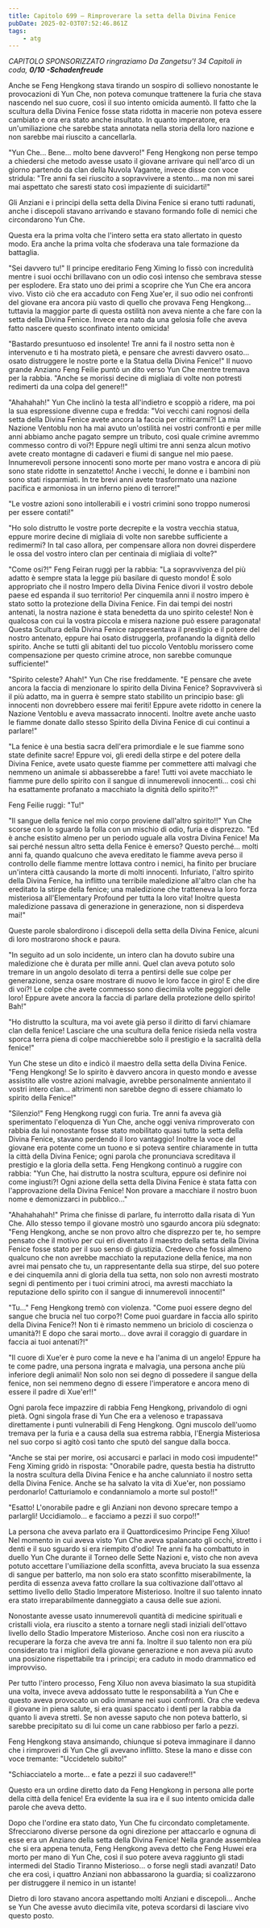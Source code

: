 ```yaml
---
title: Capitolo 699 – Rimproverare la setta della Divina Fenice
pubDate: 2025-02-03T07:52:46.861Z
tags:
    - atg
---
```



<em>CAPITOLO SPONSORIZZATO ringraziamo Da Zangetsu'!</em>
<em>34 Capitoli in coda, <strong>0/10</strong></em>
<em><strong>-Schadenfreude</strong></em>


Anche se Feng Hengkong stava tirando un sospiro di sollievo nonostante le provocazioni di Yun Che, non poteva comunque trattenere la furia che stava nascendo nel suo cuore, così il suo intento omicida aumentò. Il fatto che la scultura della Divina Fenice fosse stata ridotta in macerie non poteva essere cambiato e ora era stato anche insultato. In quanto imperatore, era un'umiliazione che sarebbe stata annotata nella storia della loro nazione e non sarebbe mai riuscito a cancellarla.


"Yun Che... Bene... molto bene davvero!" Feng Hengkong non perse tempo a chiedersi che metodo avesse usato il giovane arrivare qui nell'arco di un giorno partendo da clan della Nuvola Vagante, invece disse con voce stridula: "Tre anni fa sei riuscito a sopravvivere a stento... ma non mi sarei mai aspettato che saresti stato così impaziente di suicidarti!"


Gli Anziani e i principi della setta della Divina Fenice si erano tutti radunati, anche i discepoli stavano arrivando e stavano formando folle di nemici che circondarono Yun Che.


Questa era la prima volta che l'intero setta era stato allertato in questo modo. Era anche la prima volta che sfoderava una tale formazione da battaglia.


"Sei davvero tu!" Il principe ereditario Feng Ximing lo fissò con incredulità mentre i suoi occhi brillavano con un odio così intenso che sembrava stesse per esplodere. Era stato uno dei primi a scoprire che Yun Che era ancora vivo. Visto ciò che era accaduto con Feng Xue'er, il suo odio nei confronti del giovane era ancora più vasto di quello che provava Feng Hengkong... tuttavia la maggior parte di questa ostilità non aveva niente a che fare con la setta della Divina Fenice. Invece era nato da una gelosia folle che aveva fatto nascere questo sconfinato intento omicida!


"Bastardo presuntuoso ed insolente! Tre anni fa il nostro setta non è intervenuto e ti ha mostrato pietà, e pensare che avresti davvero osato... osato distruggere le nostre porte e la Statua della Divina Fenice!" Il nuovo grande Anziano Feng Feilie puntò un dito verso Yun Che mentre tremava per la rabbia. "Anche se morissi decine di migliaia di volte non potresti redimerti da una colpa del genere!!"


"Ahahahah!" Yun Che inclinò la testa all'indietro e scoppiò a ridere, ma poi la sua espressione divenne cupa e fredda: "Voi vecchi cani rognosi della setta della Divina Fenice avete ancora la faccia per criticarmi?! La mia Nazione Ventoblu non ha mai avuto un'ostilità nei vostri confronti e per mille anni abbiamo anche pagato sempre un tributo, così quale crimine avremmo commesso contro di voi?! Eppure negli ultimi tre anni senza alcun motivo avete creato montagne di cadaveri e fiumi di sangue nel mio paese. Innumerevoli persone innocenti sono morte per mano vostra e ancora di più sono state ridotte in senzatetto! Anche i vecchi, le donne e i bambini non sono stati risparmiati. In tre brevi anni avete trasformato una nazione pacifica e armoniosa in un inferno pieno di terrore!"


"Le vostre azioni sono intollerabili e i vostri crimini sono troppo numerosi per essere contati!"


"Ho solo distrutto le vostre porte decrepite e la vostra vecchia statua, eppure morire decine di migliaia di volte non sarebbe sufficiente a redimermi? In tal caso allora, per compensare allora non dovrei disperdere le ossa del vostro intero clan per centinaia di migliaia di volte?"


"Come osi?!" Feng Feiran ruggì per la rabbia: "La sopravvivenza del più adatto è sempre stata la legge più basilare di questo mondo! È solo appropriato che il nostro Impero della Divina Fenice divori il vostro debole paese ed espanda il suo territorio! Per cinquemila anni il nostro impero è stato sotto la protezione della Divina Fenice. Fin dai tempi dei nostri antenati, la nostra nazione è stata benedetta da uno spirito celeste! Non è qualcosa con cui la vostra piccola e misera nazione può essere paragonata! Questa Scultura della Divina Fenice rappresentava il prestigio e il potere del nostro antenato, eppure hai osato distruggerla, profanando la dignità dello spirito. Anche se tutti gli abitanti del tuo piccolo Ventoblu morissero come compensazione per questo crimine atroce, non sarebbe comunque sufficiente!"


"Spirito celeste? Ahah!" Yun Che rise freddamente. "E pensare che avete ancora la faccia di menzionare lo spirito della Divina Fenice? Sopravviverà sì il più adatto, ma in guerra è sempre stato stabilito un principio base: gli innocenti non dovrebbero essere mai feriti! Eppure avete ridotto in cenere la Nazione Ventoblu e aveva massacrato innocenti. Inoltre avete anche uasto le fiamme donate dallo stesso Spirito della Divina Fenice di cui continui a parlare!"


"La fenice è una bestia sacra dell'era primordiale e le sue fiamme sono state definite sacre! Eppure voi, gli eredi della stirpe e del potere della Divina Fenice, avete usato queste fiamme per commettere atti malvagi che nemmeno un animale si abbasserebbe a fare! Tutti voi avete macchiato le fiamme pure dello spirito con il sangue di innumerevoli innocenti... così chi ha esattamente profanato a macchiato la dignità dello spirito?!"


Feng Feilie ruggì: "Tu!"


"Il sangue della fenice nel mio corpo proviene dall'altro spirito!!" Yun Che scorse con lo sguardo la folla con un mischio di odio, furia e disprezzo. "Ed è anche esistito almeno per un periodo uguale alla vostra Divina Fenice! Ma sai perché nessun altro setta della Fenice è emerso? Questo perché... molti anni fa, quando qualcuno che aveva ereditato le fiamme aveva perso il controllo delle fiamme mentre lottava contro i nemici, ha finito per bruciare un'intera città causando la morte di molti innocenti. Infuriato, l'altro spirito della Divina Fenice, ha inflitto una terribile maledizione all'altro clan che ha ereditato la stirpe della fenice; una maledizione che tratteneva la loro forza misteriosa all'Elementary Profound per tutta la loro vita! Inoltre questa maledizione passava di generazione in generazione, non si disperdeva mai!"


Queste parole sbalordirono i discepoli della setta della Divina Fenice, alcuni di loro mostrarono shock e paura.


"In seguito ad un solo incidente, un intero clan ha dovuto subire una maledizione che è durata per mille anni. Quel clan aveva potuto solo tremare in un angolo desolato di terra a pentirsi delle sue colpe per generazione, senza osare mostrare di nuovo le loro facce in giro! E che dire di voi?! Le colpe che avete commesso sono diecimila volte peggiori delle loro! Eppure avete ancora la faccia di parlare della protezione dello spirito! Bah!"


"Ho distrutto la scultura, ma voi avete già perso il diritto di farvi chiamare clan della fenice! Lasciare che una scultura della fenice risieda nella vostra sporca terra piena di colpe macchierebbe solo il prestigio e la sacralità della fenice!"


Yun Che stese un dito e indicò il maestro della setta della Divina Fenice. "Feng Hengkong! Se lo spirito è davvero ancora in questo mondo e avesse assistito alle vostre azioni malvagie, avrebbe personalmente annientato il vostri intero clan... altrimenti non sarebbe degno di essere chiamato lo spirito della Fenice!"


"Silenzio!" Feng Hengkong ruggì con furia. Tre anni fa aveva già sperimentato l'eloquenza di Yun Che, anche oggi veniva rimproverato con rabbia da lui nonostante fosse stato mobilitato quasi tutto la setta della Divina Fenice, stavano perdendo il loro vantaggio! Inoltre la voce del giovane era potente come un tuono e si poteva sentire chiaramente in tutta la città della Divina Fenice; ogni parola che pronunciava screditava il prestigio e la gloria della setta. Feng Hengkong continuò a ruggire con rabbia: "Yun Che, hai distrutto la nostra scultura, eppure osi definire noi come ingiusti?! Ogni azione della setta della Divina Fenice è stata fatta con l'approvazione della Divina Fenice! Non provare a macchiare il nostro buon nome e demonizzarci in pubblico..."


"Ahahahahah!" Prima che finisse di parlare, fu interrotto dalla risata di Yun Che. Allo stesso tempo il giovane mostrò uno sgaurdo ancora più sdegnato: "Feng Hengkong, anche se non provo altro che disprezzo per te, ho sempre pensato che il motivo per cui eri diventato il maestro della setta della Divina Fenice fosse stato per il suo senso di giustizia. Credevo che fossi almeno qualcuno che non avrebbe macchiato la reputazione della fenice, ma non avrei mai pensato che tu, un rappresentante della sua stirpe, del suo potere e dei cinquemila anni di gloria della tua setta, non solo non avresti mostrato segni di pentimento per i tuoi crimini atroci, ma avresti macchiato la reputazione dello spirito con il sangue di innumerevoli innocenti!"


"Tu..." Feng Hengkong tremò con violenza.
"Come puoi essere degno del sangue che brucia nel tuo corpo?! Come puoi guardare in faccia allo spirito della Divina Fenice?! Non ti è rimasto nemmeno un briciolo di coscienza o umanità?! E dopo che sarai morto... dove avrai il coraggio di guardare in faccia ai tuoi antenati?!"


"Il cuore di Xue'er è puro come la neve e ha l'anima di un angelo! Eppure ha te come padre, una persona ingrata e malvagia, una persona anche più inferiore degli animali! Non solo non sei degno di possedere il sangue della fenice, non sei nemmeno degno di essere l'imperatore e ancora meno di essere il padre di Xue'er!!"


Ogni parola fece impazzire di rabbia Feng Hengkong, privandolo di ogni pietà. Ogni singola frase di Yun Che era a velenoso e trapassava direttamente i punti vulnerabili di Feng Hengkong. Ogni muscolo dell'uomo tremava per la furia e a causa della sua estrema rabbia, l'Energia Misteriosa nel suo corpo si agitò così tanto che sputò del sangue dalla bocca.


"Anche se stai per morire, osi accusarci e parlaci in modo così impudente!" Feng Ximing gridò in risposta: "Onorabile padre, questa bestia ha distrutto la nostra scultura della Divina Fenice e ha anche calunniato il nostro setta della Divina Fenice. Anche se ha salvato la vita di Xue'er, non possiamo perdonarlo! Catturiamolo e condanniamolo a morte sul posto!!"


"Esatto! L'onorabile padre e gli Anziani non devono sprecare tempo a parlargli! Uccidiamolo... e facciamo a pezzi il suo corpo!!"


La persona che aveva parlato era il Quattordicesimo Principe Feng Xiluo! Nel momento in cui aveva visto Yun Che aveva spalancato gli occhi, stretto i denti e il suo sguardo si era riempito d'odio! Tre anni fa ha combattuto in duello Yun Che durante il Torneo delle Sette Nazioni e, visto che non aveva potuto accettare l'umiliazione della sconfitta, aveva bruciato la sua essenza di sangue per batterlo, ma non solo era stato sconfitto miserabilmente, la perdita di essenza aveva fatto crollare la sua coltivazione dall'ottavo al settimo livello dello Stadio Imperatore Misterioso. Inoltre il suo talento innato era stato irreparabilmente danneggiato a causa delle sue azioni.


Nonostante avesse usato innumerevoli quantità di medicine spirituali e cristalli viola, era riuscito a stento a tornare negli stadi iniziali dell'ottavo livello dello Stadio Imperatore Misterioso. Anche così non era riuscito a recuperare la forza che aveva tre anni fa. Inoltre il suo talento non era più considerato tra i migliori della giovane generazione e non aveva più avuto una posizione rispettabile tra i principi; era caduto in modo drammatico ed improvviso.


Per tutto l'intero processo, Feng Xiluo non aveva biasimato la sua stupidità una volta, invece aveva addossato tutte le responsabilità a Yun Che e questo aveva provocato un odio immane nei suoi confronti. Ora che vedeva il giovane in piena salute, si era quasi spaccato i denti per la rabbia da quanto li aveva stretti. Se non avesse saputo che non poteva batterlo, si sarebbe precipitato su di lui come un cane rabbioso per farlo a pezzi.


Feng Hengkong stava ansimando, chiunque si poteva immaginare il danno che i rimproveri di Yun Che gli avevano inflitto. Stese la mano e disse con voce tremante: "Uccidetelo subito!"


"Schiacciatelo a morte... e fate a pezzi il suo cadavere!!"


Questo era un ordine diretto dato da Feng Hengkong in persona alle porte della città della fenice! Era evidente la sua ira e il suo intento omicida dalle parole che aveva detto.


Dopo che l'ordine era stato dato, Yun Che fu circondato completamente. Sfrecciarono diverse persone da ogni direzione per attaccarlo e ognuna di esse era un Anziano della setta della Divina Fenice! Nella grande assemblea che si era appena tenuta, Feng Hengkong aveva detto che Feng Huwei era morto per mano di Yun Che, così il suo potere aveva raggiunto gli stadi intermedi del Stadio Tiranno Misterioso... o forse negli stadi avanzati! Dato che era così, i quattro Anziani non abbassarono la guardia; si coalizzarono per distruggere il nemico in un istante!


Dietro di loro stavano ancora aspettando molti Anziani e discepoli... Anche se Yun Che avesse avuto diecimila vite, poteva scordarsi di lasciare vivo questo posto.
                                


                                



